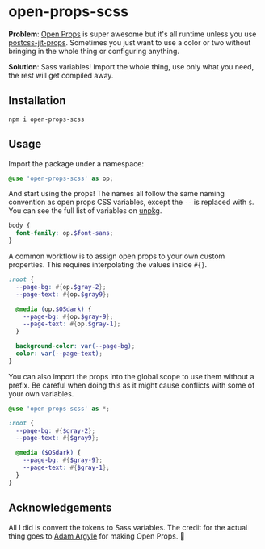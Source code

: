 # open-props-scss

**Problem**: [Open Props](https://open-props.style/) is super awesome but it's all runtime unless you use [postcss-jit-props](https://github.com/GoogleChromeLabs/postcss-jit-props). Sometimes you just want to use a color or two without bringing in the whole thing or configuring anything.

**Solution**: Sass variables! Import the whole thing, use only what you need, the rest will get compiled away.

## Installation

```
npm i open-props-scss
```

## Usage

Import the package under a namespace:

```scss
@use 'open-props-scss' as op;
```

And start using the props! The names all follow the same naming convention as open props CSS variables, except the `--` is replaced with `$`. You can see the full list of variables on [unpkg](https://unpkg.com/open-props-scss).

```scss
body {
  font-family: op.$font-sans;
}
```

A common workflow is to assign open props to your own custom properties. This requires interpolating the values inside `#{}`.

```scss
:root {
  --page-bg: #{op.$gray-2};
  --page-text: #{op.$gray9};

  @media (op.$OSdark) {
    --page-bg: #{op.$gray-9};
    --page-text: #{op.$gray-1};
  }

  background-color: var(--page-bg);
  color: var(--page-text);
}
```

You can also import the props into the global scope to use them without a prefix. Be careful when doing this as it might cause conflicts with some of your own variables.

```scss
@use 'open-props-scss' as *;

:root {
  --page-bg: #{$gray-2};
  --page-text: #{$gray9};

  @media ($OSdark) {
    --page-bg: #{$gray-9};
    --page-text: #{$gray-1};
  }
}
```

## Acknowledgements

All I did is convert the tokens to Sass variables. The credit for the actual thing goes to [Adam Argyle](https://github.com/argyleink) for making Open Props. 💜
